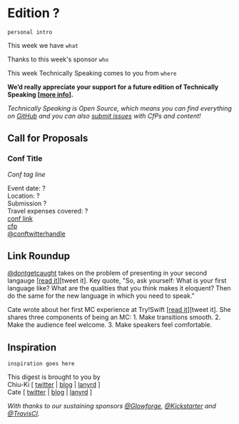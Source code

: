 # Edition ?

`personal intro`

This week we have `what`

Thanks to this week's sponsor `who`

This week Technically Speaking comes to you from `where`

**We’d really appreciate your support for a future edition of Technically Speaking [[more info](http://www.techspeak.email/sponsorship/)].**  

*Technically Speaking is Open Source, which means you can find everything on [GitHub](https://github.com/catehstn/technically-speaking/) and you can also [submit issues](https://github.com/catehstn/technically-speaking/issues/new) with CfPs and content!*  

## Call for Proposals

### Conf Title  
*Conf tag line*

Event date: ?  
Location: ?  
Submission ?  
Travel expenses covered: ?  
[conf link](?)  
[cfp](?)  
[@conftwitterhandle](?)



## Link Roundup

[@dontgetcaught](http://twitter.com/dontgetcaught) takes on the problem of presenting in your second langauge [[read it](http://eloquentwoman.blogspot.com.co/2016/09/help-im-not-as-eloquent-in-my-second.html)][tweet it]. Key quote, "So, ask yourself: What is your first language like? What are the qualities that you think makes it eloquent? Then do the same for the new language in which you need to speak."

Cate wrote about her first MC experience at Try!Swift [[read it](http://www.catehuston.com/blog/2016/09/06/mc-ing-tryswift-nyc/)][tweet it]. She shares three components of being an MC: 1. Make transitions smooth. 2. Make the audience feel welcome. 3. Make speakers feel comfortable.

## Inspiration

`inspiration goes here`  


This digest is brought to you by  
Chiu-Ki [ [twitter](https://twitter.com/chiuki) | [blog](http://blog.sqisland.com/) | [lanyrd](http://lanyrd.com/profile/chiuki/) ]  
Cate [ [twitter](https://twitter.com/catehstn) | [blog](http://www.catehuston.com/blog/) | [lanyrd](http://lanyrd.com/profile/catehstn/) ]

*With thanks to our sustaining sponsors [@Glowforge](http://twitter.com/glowforge), [@Kickstarter](http://twitter.com/kickstarter) and [@TravisCI](http://twitter.com/travisci).*
